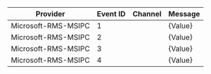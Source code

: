 Provider             |  Event ID  |  Channel  |  Message
---------------------|------------|-----------|---------
Microsoft-RMS-MSIPC  |  1         |           |  {Value}
Microsoft-RMS-MSIPC  |  2         |           |  {Value}
Microsoft-RMS-MSIPC  |  3         |           |  {Value}
Microsoft-RMS-MSIPC  |  4         |           |  {Value}